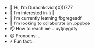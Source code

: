 - 👋 Hi, I’m Durachkovich)0)))777
- 👀 I’m interested in-|\/||
- 🌱 I’m currently learning fbgregeadf
- 💞️ I’m looking to collaborate on .pppbse
- 📫 How to reach me ...uytjnygdty
- 😄 Pronouns: ...
- ⚡ Fun fact: .
<!--tdghhtrewgr
Durachkovich/Durachkovich is a ✨ special ✨ repository because its `README.md` (this file) appears on your GitHub profile.
You can click the Preview link to take a look at your changes.
--
